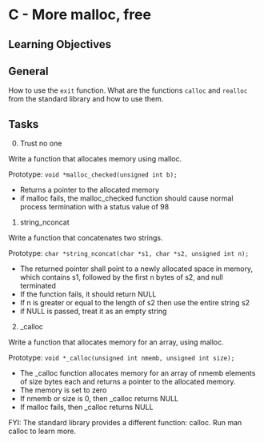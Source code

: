 #  C - More malloc, free

## Learning Objectives


## General

How to use the `exit` function.
What are the functions `calloc` and `realloc` from the standard library and how to use them.

## Tasks 

0. Trust no one

Write a function that allocates memory using malloc.

Prototype: `void *malloc_checked(unsigned int b);`

- Returns a pointer to the allocated memory
- if malloc fails, the malloc_checked function should cause normal process termination with a status value of 98

1. string_nconcat

Write a function that concatenates two strings.

Prototype: `char *string_nconcat(char *s1, char *s2, unsigned int n);`

- The returned pointer shall point to a newly allocated space in memory, which contains s1, followed by the first n bytes of s2, and null terminated
- If the function fails, it should return NULL
- If n is greater or equal to the length of s2 then use the entire string s2
- if NULL is passed, treat it as an empty string

2. _calloc

Write a function that allocates memory for an array, using malloc.

Prototype: `void *_calloc(unsigned int nmemb, unsigned int size);`

- The _calloc function allocates memory for an array of nmemb elements of size bytes each and returns a pointer to the allocated memory.
- The memory is set to zero
- If nmemb or size is 0, then _calloc returns NULL
- If malloc fails, then _calloc returns NULL

FYI: The standard library provides a different function: calloc. Run man calloc to learn more.

